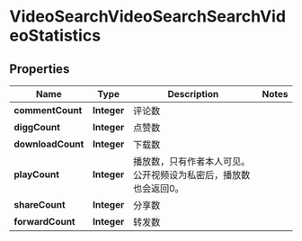 # VideoSearchVideoSearchSearchVideoStatistics

## Properties
Name | Type | Description | Notes
------------ | ------------- | ------------- | -------------
**commentCount** | **Integer** | 评论数 | 
**diggCount** | **Integer** | 点赞数 | 
**downloadCount** | **Integer** | 下载数 | 
**playCount** | **Integer** | 播放数，只有作者本人可见。公开视频设为私密后，播放数也会返回0。 | 
**shareCount** | **Integer** | 分享数 | 
**forwardCount** | **Integer** | 转发数 | 

